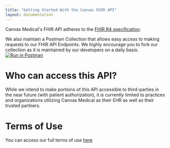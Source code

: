 ```yaml
---
title: "Getting Started With the Canvas FHIR API"
layout: documentation
---
```

Canvas Medical's FHIR API adheres to the [FHIR R4 specification](http://hl7.org/fhir/R4/).

We also maintain a Postman Collection that allows easy access to making requests to our FHIR API Endpoints. We highly encourage you to fork our collection as it is maintained by our developers on a daily basis.
[![Run in Postman](https://run.pstmn.io/button.svg)](https://app.getpostman.com/run-collection/16792990-3010816d-4e70-4f3d-8ba4-248d8793f915?action=collection%2Ffork&collection-url=entityId%3D16792990-3010816d-4e70-4f3d-8ba4-248d8793f915%26entityType%3Dcollection%26workspaceId%3D6caafc1e-b842-4426-ae66-730fac86ed3e)

# Who can access this API?
While we intend to make portions of this API accessible to third-parties in the near future (with patient authorization), it is currently limited to practices and organizations utilizing Canvas Medical as their EHR as well as their trusted partners.

# Terms of Use
You can access our full terms of use [here](https://docs.canvasmedical.com/page/terms-of-use)